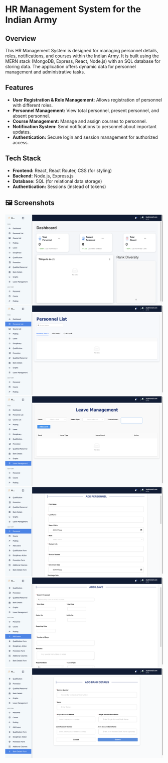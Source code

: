 # HR Management System for the Indian Army

## Overview

This HR Management System is designed for managing personnel details, roles, notifications, and courses within the Indian Army. It is built using the MERN stack (MongoDB, Express, React, Node.js) with an SQL database for storing data. The application offers dynamic data for personnel management and administrative tasks.

## Features

- **User Registration & Role Management:** Allows registration of personnel with different roles.
- **Personnel Management:** View total personnel, present personnel, and absent personnel.
- **Course Management:** Manage and assign courses to personnel.
- **Notification System:** Send notifications to personnel about important updates.
- **Authentication:** Secure login and session management for authorized access.

## Tech Stack

- **Frontend:** React, React Router, CSS (for styling)
- **Backend:** Node.js, Express.js
- **Database:** SQL (for relational data storage)
- **Authentication:** Sessions (instead of tokens)

## 🖼️ Screenshots

![](/public/images/HR-1.png)
![](/public/images/HR-2.png)
![](/public/images/HR-3.png)
![](/public/images/HR-4.png)
![](/public/images/HR-5.png)
![](/public/images/HR-6.png)
